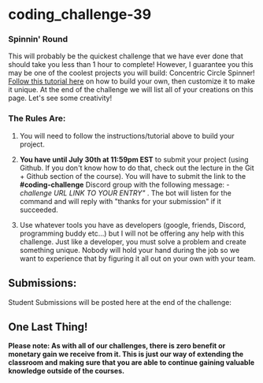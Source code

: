 # coding_challenge-39

### Spinnin' Round

This will probably be the quickest challenge that we have ever done that should take you less than 1 hour to complete! However, I guarantee you this may be one of the coolest projects you will build: Concentric Circle Spinner! [Follow this tutorial here](https://frontend.horse/articles/concentric-circle-spinner/) on how to build your own, then customize it to make it unique. At the end of the challenge we will list all of your creations on this page. Let's see some creativity!

### The Rules Are:

1. You will need to follow the instructions/tutorial above to build your project.

2. **You have until July 30th at 11:59pm EST** to submit your project (using Github. If you don't know how to do that, check out the lecture in the Git + Github section of the course). You will have to submit the link to the **#coding-challenge** Discord group with the following message: _-challenge URL LINK TO YOUR ENTRY"_ . The bot will listen for the command and will reply with "thanks for your submission" if it succeeded.

3. Use whatever tools you have as developers (google, friends, Discord, programming buddy etc...) but I will not be offering any help with this challenge. Just like a developer, you must solve a problem and create something unique. Nobody will hold your hand during the job so we want to experience that by figuring it all out on your own with your team.

## Submissions:

Student Submissions will be posted here at the end of the challenge:

## One Last Thing!

**Please note: As with all of our challenges, there is zero benefit or monetary gain we receive from it. This is just our way of extending the classroom and making sure that you are able to continue gaining valuable knowledge outside of the courses.**

